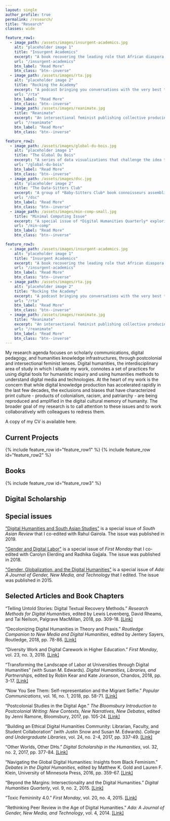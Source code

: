```yaml
---
layout: single
author_profile: true
permalink: /research/
title: "Research"
classes: wide

feature_row1:
  - image_path: /assets/images/insurgent-academics.jpg
    alt: "placeholder image 1"
    title: "Insurgent Academics"
    excerpt: "A book recovering the leading role that African diaspora, Latinx, indigenous, Asian American, and postcolonial scholars played in the rise of public humanities"
    url: "/insurgent-academics"
    btn_label: "Read More"
    btn_class: "btn--inverse"
  - image_path: /assets/images/rta.jpg
    alt: "placeholder image 2"
    title: "Rocking the Academy"
    excerpt: "A podcast bringing you conversations with the very best truth tellers who are formulating a new vision for the future of higher education"
    url: "/rta"
    btn_label: "Read More"
    btn_class: "btn--inverse"
  - image_path: /assets/images/reanimate.jpg
    title: "Reanimate"
    excerpt: "An intersectional feminist publishing collective producing digital editions of little-known writing by women in media industries"
    url: "/reanimate"
    btn_label: "Read More"
    btn_class: "btn--inverse"

feature_row2:
  - image_path: /assets/images/global-du-bois.jpg
    alt: "placeholder image 1"
    title: "The Global Du Bois"
    excerpt: "A series of data visualizations that challenge the idea that W.E.B. Du Bois's investment in decolonization is a later development in his intellectual trajectory"
    url: "/global-du-bois"
    btn_label: "Read More"
    btn_class: "btn--inverse"
  - image_path: /assets/images/dsc.jpg
    alt: "placeholder image 2"
    title: "The Data-Sitters Club"
    excerpt: "A group of *Baby-Sitters Club* book connoisseurs assembling a comprehensive, colloquial guide to computational textual analysis"
    url: "/dsc"
    btn_label: "Read More"
    btn_class: "btn--inverse"
  - image_path: /assets/images/min-comp-small.jpg
    title: "Minimal Computing Issue"
    excerpt: "A special issue of *Digital Humanities Quarterly* exploring the promises and limitations of minimal computing in digital humanities"
    url: "/min-comp"
    btn_label: "Read More"
    btn_class: "btn--inverse"

feature_row3:
  - image_path: /assets/images/insurgent-academics.jpg
    alt: "placeholder image 1"
    title: "Insurgent Academics"
    excerpt: "A book recovering the leading role that African diaspora, Latinx, indigenous, Asian American, and postcolonial scholars played in the rise of public humanities."
    url: "/insurgent-academics"
    btn_label: "Read More"
    btn_class: "btn--inverse"
  - image_path: /assets/images/rta.jpg
    alt: "placeholder image 2"
    title: "Rocking the Academy"
    excerpt: "A podcast bringing you conversations with the very best truth tellers who are formulating a new vision for the future of higher education"
    url: "/rta"
    btn_label: "Read More"
    btn_class: "btn--inverse"
  - image_path: /assets/images/reanimate.jpg
    title: "Reanimate"
    excerpt: "An intersectional feminist publishing collective producing digital editions of little-known writing by women in media industries"
    url: "/reanimate"
    btn_label: "Read More"
    btn_class: "btn--inverse"  
---
```


My research agenda focuses on scholarly communications, digital pedagogy, and humanities knowledge infrastructures, through postcolonial and intersectional feminist lenses. Digital humanities, the interdisciplinary area of study in which I situate my work, connotes a set of practices for using digital tools for humanistic inquiry and using humanities methods to understand digital media and technologies. At the heart of my work is the concern that while digital knowledge production has accelerated rapidly in the last few decades, the exclusions and biases that have characterized print culture - products of colonialism, racism, and patriarchy - are being reproduced and amplified in the digital cultural memory of humanity. The broader goal of my research is to call attention to these issues and to work collaboratively with colleagues to redress them.

A copy of my CV is available here.

## Current Projects

{% include feature_row id="feature_row1" %}
{% include feature_row id="feature_row2" %}

## Books

{% include feature_row id="feature_row3" %}

## Digital Scholarship

## Special issues

["Digital Humanities and South Asian Studies"](https://www.tandfonline.com/toc/rsoa20/40/3?nav=tocList) is a special issue of _South Asian Review_ that I co-edited with Rahul Gairola. The issue was published in 2019.

["Gender and Digital Labor"](http://firstmonday.org/ojs/index.php/fm/issue/view/590) is a special issue of _First Monday_ that I co-edited with Carolyn Elerding and Radhika Gajjala. The issue was published in 2018.

["Gender, Globalization, and the Digital Humanities"](https://adanewmedia.org/issues/issue-archives/issue8/) is a special issue of _Ada: A Journal of Gender, New Media, and Technology_ that I edited. The issue was published in 2015.

## Selected Articles and Book Chapters

“Telling Untold Stories: Digital Textual Recovery Methods.” _Research Methods for Digital Humanities_, edited by Lewis Levenberg, David Rheams, and Tai Neilson, Palgrave MacMillan, 2018, pp. 309-18. [[Link]](https://www.palgrave.com/us/book/9783319967127)

“Decolonizing Digital Humanities in Theory and Praxis.” _Routledge Companion to New Media and Digital Humanities_, edited by Jentery Sayers, Routledge, 2018, pp. 78-86. [[Link]](https://digitalcommons.salemstate.edu/english_facpub/7)

“Diversity Work and Digital Carework in Higher Education.” _First Monday_, vol. 23, no. 3, 2018. [[Link]](http://firstmonday.org/ojs/index.php/fm/article/view/8241)

“Transforming the Landscape of Labor at Universities through Digital Humanities” (with Susan M. Edwards). _Digital Humanities, Libraries, and Partnerships_, edited by Robin Kear and Kate Joranson, Chandos, 2018, pp. 3-17. [[Link]](https://digitalcommons.salemstate.edu/library_facpub/2/)

“Now You See Them: Self-representation and the Migrant Selfie.” _Popular Communications_, vol. 16, no. 1, 2018, pp. 58-71. [[Link]](https://www.tandfonline.com/doi/abs/10.1080/15405702.2017.1413191)

“Postcolonial Studies in the Digital Age.” _The Bloomsbury Introduction to Postcolonial Writing: New Contexts, New Narratives, New Debates_, edited by Jenni Ramone, Bloomsbury, 2017, pp. 105-24. [[Link]](https://www.bloomsbury.com/uk/the-bloomsbury-introduction-to-postcolonial-writing-9781474240109/)

“Building an Ethical Digital Humanities Community: Librarian, Faculty, and Student Collaboration” (with Justin Snow and Susan M. Edwards). _College and Undergraduate Libraries_, vol. 24, no. 2-4, 2017, pp. 337-49. [[Link]](https://digitalcommons.salemstate.edu/library_facpub/1/)

“Other Worlds, Other DHs.” _Digital Scholarship in the Humanities_, vol. 32, no. 2, 2017, pp. 377-84. [[Link]](https://academic.oup.com/dsh/article-abstract/32/2/377/2669630?redirectedFrom=fulltext)

“Navigating the Global Digital Humanities: Insights from Black Feminism.” _Debates in the Digital Humanities_, edited by Matthew K. Gold and Lauren F. Klein, University of Minnesota Press, 2016, pp. 359-67. [[Link]](http://dhdebates.gc.cuny.edu/debates/text/80)

“Beyond the Margins: Intersectionality and the Digital Humanities.” _Digital Humanities Quarterly_, vol. 9, no. 2, 2015. [[Link]](http://www.digitalhumanities.org/dhq/vol/9/2/000208/000208.html)

“Toxic Femininity 4.0.” _First Monday_, vol. 20, no. 4, 2015. [[Link]](http://firstmonday.org/ojs/index.php/fm/article/view/5896/4417)

“Rethinking Peer Review in the Age of Digital Humanities.” _Ada: A Journal of Gender, New Media, and Technology_, vol. 4, 2014. [[Link]](http://adanewmedia.org/2014/04/issue4-risam/)
